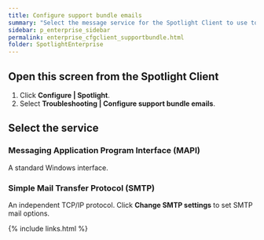 ```yaml
---
title: Configure support bundle emails
summary: "Select the message service for the Spotlight Client to use to send a Support bundle to Quest."
sidebar: p_enterprise_sidebar
permalink: enterprise_cfgclient_supportbundle.html
folder: SpotlightEnterprise
---
```




## Open this screen from the Spotlight Client

1. Click **Configure \| Spotlight**.
2. Select **Troubleshooting \| Configure support bundle emails**.


## Select the service

### Messaging Application Program Interface (MAPI)

A standard Windows interface.

### Simple Mail Transfer Protocol (SMTP)

An independent TCP/IP protocol. Click **Change SMTP settings** to set SMTP mail options.



{% include links.html %}
